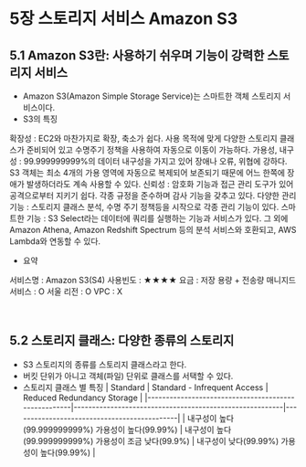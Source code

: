 # 5장 스토리지 서비스 Amazon S3
## 5.1 Amazon S3란: 사용하기 쉬우며 기능이 강력한 스토리지 서비스
- Amazon S3(Amazon Simple Storage Service)는 스마트한 객체 스토리지 서비스이다.
- S3의 특징

확장성 : EC2와 마찬가지로 확장, 축소가 쉽다. 사용 목적에 맞게 다양한 스토리지 클래스가 준비되어 있고 수명주기 정책을 사용하여 자동으로 이동이 가능하다.
가용성, 내구성 : 99.999999999%의 데이터 내구성을 가지고 있어 장애나 오류, 위협에 강하다. S3 객체는 최소 4개의 가용 영역에 자동으로 복제되어 보존되기 때문에 어느 한쪽에 장애가 발생하더라도 계속 사용할 수 있다.
신뢰성 : 암호화 기능과 접근 관리 도구가 있어 공격으로부터 지키기 쉽다. 각종 규정을 준수하며 감사 기능을 갖추고 있다.
다양한 관리 기능 : 스토리지 클래스 분석, 수명 주기 정책등을 시작으로 각종 관리 기능이 있다.
스마트한 기능 : S3 Select라는 데이터에 쿼리를 실행하는 기능과 서비스가 있다. 그 외에 Amazon Athena, Amazon Redshift Spectrum 등의 분석 서비스와 호환되고, AWS Lambda와 연동할 수 있다.

- 요약

서비스명 : Amazon S3(S4)
사용빈도 : ★★★★
요금 : 저장 용량 + 전송량
매니지드 서비스 : O
서울 리전 : O
VPC : X

 
## 5.2 스토리지 클래스: 다양한 종류의 스토리지
- S3 스토리지의 종류를 스토리지 클래스라고 한다.
- 버킷 단위가 아니고 객체(파일) 단위로 클래스를 서택할 수 있다.
- 스토리지 클래스 별 특징
| Standard                                            | Standard - Infrequent Access                            | Reduced Redundancy Storage                  |
|-----------------------------------------------------|---------------------------------------------------------|---------------------------------------------|
| 내구성이 높다 (99.999999999%) 가용성이 높다(99.99%) | 내구성이 높다 (99.999999999%) 가용성이 조금 낮다(99.9%) | 내구성이 낮다(99.99%) 가용성이 높다(99.99%) |  
